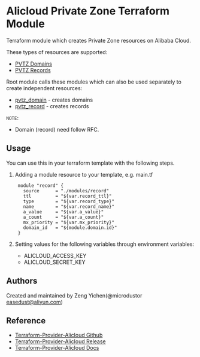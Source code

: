 Alicloud Private Zone Terraform Module
=============================================

Terraform module which creates Private Zone resources on Alibaba Cloud.

These types of resources are supported:

* [PVTZ Domains](https://www.terraform.io/docs/providers/alicloud/d/pvtz_zones.html)
* [PVTZ Records](https://www.terraform.io/docs/providers/alicloud/d/pvtz_zone_records.html)

Root module calls these modules which can also be used separately to create independent resources:

* [pvtz_domain](https://github.com/terraform-alicloud-modules/terraform-alicloud-private-zone/tree/master/modules/domain) - creates domains
* [pvtz_record](https://github.com/terraform-alicloud-modules/terraform-alicloud-private-zone/tree/master/modules/record) - creates records


`NOTE`:
* Domain (record) need follow RFC.

Usage
-----
You can use this in your terraform template with the following steps.

1. Adding a module resource to your template, e.g. main.tf


        module "record" {
          source      = "./modules/record"
          ttl         = "${var.record_ttl}"
          type        = "${var.record_type}"
          name        = "${var.record_name}"
          a_value     = "${var.a_value}"
          a_count     = "${var.a_count}"
          mx_priority = "${var.mx_priority}"
          domain_id   = "${module.domain.id}"
        }

2. Setting values for the following variables through environment variables:

    - ALICLOUD_ACCESS_KEY
    - ALICLOUD_SECRET_KEY


Authors
-------
Created and maintained by Zeng Yichen(@microdustor easedust@aliyun.com)

Reference
---------
* [Terraform-Provider-Alicloud Github](https://github.com/terraform-providers/terraform-provider-alicloud)
* [Terraform-Provider-Alicloud Release](https://releases.hashicorp.com/terraform-provider-alicloud/)
* [Terraform-Provider-Alicloud Docs](https://www.terraform.io/docs/providers/alicloud/index.html)
